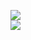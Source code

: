 [![](https://img.shields.io/badge/Made%20With-Github%20Spray-lightgrey.svg?style=for-the-badge&logo=github)](https://github.com/Annihil/github-spray#4812)  
[![](https://i.imgur.com/2DrTn0Z.gif)](https://github.com/Annihil/github-spray)